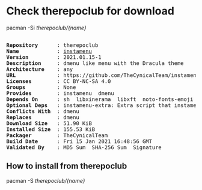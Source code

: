 # Check therepoclub for download

        
pacman -Si *therepoclub/{name}*

<div class="highlight"><pre class="highlight"><text>
<b>Repository</b>      : therepoclub
<b>Name</b>            : <a href='../../x86_64/instamenu-2021.01.15-1-any.pkg.tar.zst'>instamenu</a>
<b>Version</b>         : 2021.01.15-1
<b>Description</b>     : dmenu like menu with the Dracula theme
<b>Architecture</b>    : any
<b>URL</b>             : https://github.com/TheCynicalTeam/instamenu
<b>Licenses</b>        : CC BY-NC-SA 4.0
<b>Groups</b>          : None
<b>Provides</b>        : instamenu  dmenu
<b>Depends On</b>      : sh  libxinerama  libxft  noto-fonts-emoji  ttf-joypixels  siji  cantarell-fonts  nerd-fonts-fira-code  instamenu-schemas
<b>Optional Deps</b>   : instamenu-extra: Extra script that instamenu can use
<b>Conflicts With</b>  : dmenu
<b>Replaces</b>        : dmenu
<b>Download Size</b>   : 51.90 KiB
<b>Installed Size</b>  : 155.53 KiB
<b>Packager</b>        : TheCynicalTeam <wayne6324@gmail.com>
<b>Build Date</b>      : Fri 15 Jan 2021 16:48:56 GMT
<b>Validated By</b>    : MD5 Sum  SHA-256 Sum  Signature
</text></pre></div>

## How to install from therepoclub

        
pacman -S *therepoclub/{name}*
